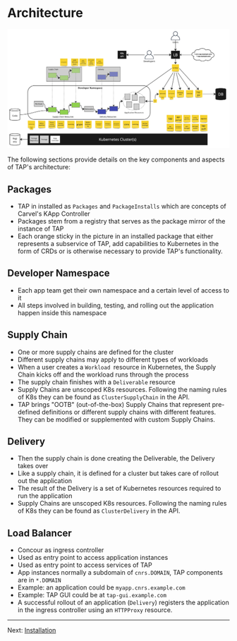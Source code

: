# Architecture

![TAP Architecture](./architecture.jpg)

The following sections provide details on the key components and aspects of TAP's architecture:

## Packages
- TAP in installed as `Packages` and `PackageInstalls` which are concepts of Carvel's KApp Controller
- Packages stem from a registry that serves as the package mirror of the instance of TAP
- Each orange sticky in the picture in an installed package that either represents a subservice of TAP, add capabilities to Kubernetes in the form of CRDs or is otherwise necessary to provide TAP's functionality. 

## Developer Namespace
- Each app team get their own namespace and a certain level of access to it
- All steps involved in building, testing, and rolling out the application happen inside this namespace

## Supply Chain
- One or more supply chains are defined for the cluster
- Different supply chains may apply to different types of workloads
- When a user creates a `Workload `resource in Kubernetes, the Supply Chain kicks off and the workload runs through the process
- The supply chain finishes with a `Deliverable` resource
- Supply Chains are unscoped K8s resources. Following the naming rules of K8s they can be found as `ClusterSupplyChain` in the API.
- TAP brings "OOTB" (out-of-the-box) Supply Chains that represent pre-defined definitions or different supply chains with different features. They can be modified or supplemented with custom Supply Chains.

## Delivery
- Then the supply chain is done creating the Deliverable, the Delivery takes over
- Like a supply chain, it is defined for a cluster but takes care of rollout out the application
- The result of the Delivery is a set of Kubernetes resources required to run the application
- Supply Chains are unscoped K8s resources. Following the naming rules of K8s they can be found as `ClusterDelivery` in the API.

## Load Balancer
- Concour as ingress controller
- Used as entry point to access application instances
- Used as entry point to access services of TAP
- App instances normally a subdomain of `cnrs.DOMAIN`, TAP components are in `*.DOMAIN`
- Example: an application could be `myapp.cnrs.example.com`
- Example: TAP GUI could be at `tap-gui.example.com`
- A successful rollout of an application (`Delivery`) registers the application in the ingress controller using an `HTTPProxy` resource.

---
Next: [Installation](../installation)
